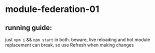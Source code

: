 # module-federation-01

## running guide:

just `npm i` && `npm start` in both.
beware, live reloading and hot module replacement can break, so use Refresh when making changes
